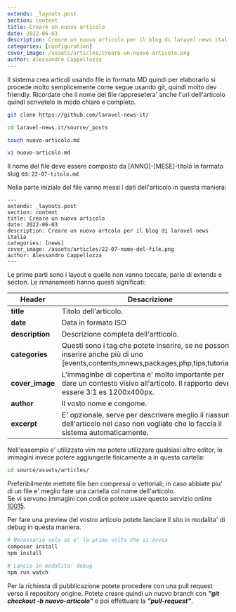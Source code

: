 ```yaml
---
extends: _layouts.post
section: content
title: Creare un nuovo articolo
date: 2022-06-03
description: Creare un nuovo articolo per il blog di laravel news italia
categories: [configuration]
cover_image: /assets/articles/creare-un-nuovo-articolo.png
author: Alessandro Cappellozza
---
```

Il sistema crea articoli usando file in formato MD quindi per elaborarlo si procede molto semplicemente come segue usando git, quindi molto dev friendly.
Ricordate che il nome del file rappresetera' anche l'url dell'articolo quindi scrivetelo in modo chiaro e completo.

```bash
git clone https://github.com/laravel-news-it/

cd laravel-news.it/source/_posts

touch nuovo-articolo.md

vi nuovo-articolo.md
```
Il nome del file deve essere composto da [ANNO]-[MESE]-titolo in formato slug es: `22-07-titolo.md`


Nella parte iniziale del file vanno messi i dati dell'articolo in questa maniera:


```
---
extends: _layouts.post
section: content
title: Creare un nuovo articolo
date: 2022-06-03
description: Creare un nuovo artcolo per il blog di laravel news italia
categories: [news]
cover_image: /assets/articles/22-07-nome-del-file.png
author: Alessandro Cappellozza
---
```

Le prime parti sono i layout e quelle non vanno toccate, parlo di extends e secton. Le rimanamenti hanno questi significati:

| Header   | Desacrizione                                                                                                                         |
|----------|--------------------------------------------------------------------------------------------------------------------------------------|
| **title**| Titolo dell'articolo.                                                                                                                |
| **date** | Data in formato ISO                                                                                                                  |
| **description**| Descrizione completa dell'artticolo.                                                                                                 |
| **categories**| Questi sono i tag che potete inserire, se ne possono inserire anche più di uno [events,contents,mnews,packages,php,tips,tutorials].  |
| **cover_image**| L'immaginbe di copertina e' molto importante per dare un contesto visivo all'articolo. Il rapporto deve essere 3:1 es 1200x400px.    |
| **author**| Il vosto nome e congome.                                                                                                             |
| **excerpt**| E' opzionale, serve per descrivere meglio il riassunto dell'articolo nel caso non vogliate che lo faccia il sistema automaticamente. |

Nell'easempio e' utilizzato vim ma potete utilizzare qualsiasi altro editor, le immagini invece potere aggiungerle fisicamente a in questa cartella:

```bash
cd source/assets/articles/
```

Preferibilmente mettete file ben compressi o vettoriali; in caso abbiate piu' di un file e' meglio fare una cartella col nome dell'articolo.  
Se vi servono immagini con codice potete usare questo servizio online [10015](https://10015.io/tools/code-to-image-converter).

Per fare una preview del vostro articolo potete lanciare il sito in modalita' di debug in questa maniera.

```bash
# Necessario solo se e' la prima volta che si avvia
composer install
npm install

# Lancio in modalita' debug
npm run watch
```

Per la richiesta di pubblicazione potete procedere con una pull request verso il repository origine. 
Potete creare quindi un nuovo branch con ***"git checkout -b nuovo-articolo"*** e poi effettuare la ***"pull-request"***.
